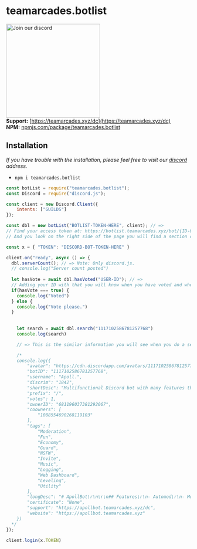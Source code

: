 # teamarcades.botlist
<a href="https://teamarcades.xyz/dc" target="_blank"><img src="https://discord.com/api/guilds/935157109761388554/widget.png?style=banner2" alt="Join our discord" width="256"></a><br>
**Support:** [https://teamarcades.xyz/dc](https://teamarcades.xyz/dc) <br>
**NPM:** [npmjs.com/package/teamarcades.botlist](https://www.npmjs.com/package/teamarcades.botlist)<br>

## Installation
*If you have trouble with the installation, please feel free to visit our [discord](https://teamarcades.xyz/dc) address.*
- `npm i teamarcades.botlist`

```js
const botList = require("teamarcades.botlist");
const Discord = require("discord.js");

const client = new Discord.Client({
    intents: ["GUILDS"]
});

const dbl = new botList("BOTLIST-TOKEN-HERE", client); // => 
// Find your access token at: https://botlist.teamarcades.xyz/bot/{ID-OF-YOUR-BOT}
// And you look on the right side of the page you will find a section called token

const x = { "TOKEN": "DISCORD-BOT-TOKEN-HERE" }

client.on("ready", async () => {
  dbl.serverCount(); // => Note: Only discord.js.
  // console.log("Server count posted")
  
  let hasVote = await dbl.hasVoted("USER-ID"); // => 
  // Adding your ID with that you will know when you have voted and when you have not.
  if(hasVote === true) {
    console.log("Voted")
  } else {
    console.log("Vote please.")
  }
  
   
    let search = await dbl.search("1117102586781257768")
    console.log(search)

    // => This is the similar information you will see when you do a search for a bot from the botlist

    /*
    console.log({
        "avatar": "https://cdn.discordapp.com/avatars/1117102586781257768/048630901d939670be8eee7ae4c1f31e.webp",
        "botID": "1117102586781257768",
        "username": "Apoll.",
        "discrim": "1842",
        "shortDesc": "Multifunctional Discord bot with many features that can fully work with your server.",
        "prefix": "/",
        "votes": 1,
        "ownerID": "681196037381292067",
        "coowners": [
            "1088554690268119103"
        ],
        "tags": [
            "Moderation",
            "Fun",
            "Economy",
            "Guard",
            "NSFW",
            "Invite",
            "Music",
            "Logging",
            "Web Dashboard",
            "Leveling",
            "Utility"
        ],
        "longDesc": "# ApollBot\r\n\r\n## Features\r\n- Automod\r\n- Music\r\n- Mod\r\n- Loggin\r\n- Economy Setup ShopRoles\r\n- Economy normal\r\n- NSFW\r\n- Levels Setup\r\n- Setups\r\n- Helper\r\n- Fun\r\n- Developers\r\n- Welcome and leave\r\n- Reaction Roles\r\n- Fun images\r\n- Manager server\r\n- Dashboard Panel\r\n- Slash Commands\r\n- +400 Sub Slash Commands\r\n- +30 Categorys\r\n- Tickets\r\n- AutoRoles\r\n- Channel Counter\r\n- Channel Audit-Log\r\n- Server STATS\r\n- Support 24/7\r\n- Radio 24/7\r\n- Multi Lenguages\r\n- Setup Music\r\n- Setup Server\r\n- Discord Bot Verification Captcha\r\n- Anti Raid\r\n- Security\r\n- And more...\r\n\r\n# Description\r\n*Bot de discord multifuncional con muchas caracteristicas que puede funcionar completamente con tu servidor.*\r\n\r\n> With ApollBot, turn your server into the favorite place of many with all the immensity of commands and categories that are entertaining and interactive in every way, also with all the amount of FREE configuration without paying\r\n\r\n# Information & Support\r\n- Support: https://apollbot.teamarcades.xyz/dc\r\n- Web: https://apollbot.teamarcades.xyz/\r\n- Dev: https://teamarcades.xyz/\r\n- Team: https://apollbot.teamarcades.xyz/dc\r\n",
        "certificate": "None",
        "support": "https://apollbot.teamarcades.xyz/dc",
        "website": "https://apollbot.teamarcades.xyz"
    })
  */
});

client.login(x.TOKEN)
```

